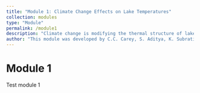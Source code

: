 ```yaml
---
title: "Module 1: Climate Change Effects on Lake Temperatures"
collection: modules
type: "Module"
permalink: /module1
description: "Climate change is modifying the thermal structure of lakes around the globe. In this module, students will learn how to use a lake model to explore the effects of altered weather on lakes, and then develop their own climate scenarios to test hypotheses about how lakes may change in the future."
author: "This module was developed by C.C. Carey, S. Aditya, K. Subratie, R. Figueiredo, and K.J. Farrell. Parts of this module were originally developed for the Lake Modeling Moduleas part of the Project EDDIE suite of modules."
---
```


# Module 1  

Test module 1